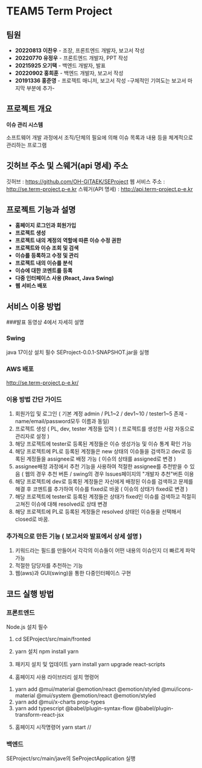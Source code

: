 # TEAM5 Term Project

## 팀원
- **20220813 이찬우** - 조장, 프론트엔드 개발자, 보고서 작성
- **20220770 유정우** - 프론트엔드 개발자, PPT 작성
- **20215925 오기택** - 백엔드 개발자, 발표
- **20220902 홍희훈** - 백엔드 개발자, 보고서 작성
- **20191336 홍준영** - 프로젝트 매니저, 보고서 작성
  -구체적인 기여도는 보고서 마지막 부분에 추가-

## 프로젝트 개요
**이슈 관리 시스템**

소프트웨어 개발 과정에서 조직/단체의 필요에 의해 이슈 목록과 내용 등을 체계적으로 관리하는 프로그램

## 깃허브 주소 및 스웨거(api 명세) 주소
깃허브 : https://github.com/OH-GITAEK/SEProject
웹 서비스 주소 : http://se.term-project.p-e.kr
스웨거(API 명세) : http://api.term-project.p-e.kr

## 프로젝트 기능과 설명
- **홈페이지 로그인과 회원가입**
- **프로젝트 생성**
- **프로젝트 내의 계정의 역할에 따른 이슈 수정 권한**
- **프로젝트와 이슈 조회 및 검색**
- **이슈를 등록하고 수정 및 관리**
- **프로젝트 내의 이슈를 분석**
- **이슈에 대한 코멘트를 등록**
- **다중 인터페이스 사용 (React, Java Swing)**
- **웹 서비스 배포**

## 서비스 이용 방법
###발표 동영상 4에서 자세히 설명

### Swing
java 17이상 설치 필수
SEProject-0.0.1-SNAPSHOT.jar을 실행

### AWS 배포
http://se.term-project.p-e.kr/

### 이용 방법 간단 가이드
1. 회원가입 및 로그인 ( 기본 계정 admin / PL1~2 / dev1~10 / tester1~5 존재 - name/email/password모두 이름과 동일)
2. 프로젝트 생성 ( PL, dev, tester 계정들 입력 ) ( 프로젝트를 생성한 사람 자동으로 관리자로 설정 )
3. 해당 프로젝트에 tester로 등록된 계정들은 이슈 생성가능 및 이슈 통계 확인 가능
4. 해당 프로젝트에 PL로 등록된 계정들은 new 상태의 이슈들을 검색하고 dev로 등록된 계정들을 assignee로 배정 가능 ( 이슈의 상태를 assigned로 변경 )
5. assignee배정 과정에서 추천 기능을 사용하여 적절한 assignee를 추천받을 수 있음 ( 웹의 경우 추천 버튼 / swing의 경우 Issues페이지의 "개발자 추천"버튼 이용
6. 해당 프로젝트에 dev로 등록된 계정들은 자신에게 배정된 이슈를 검색하고 문제를 해결 후 코멘트를 추가하여 이슈를 fixed로 바꿈 ( 이슈의 상태가 fixed로 변경 )
7. 해당 프로젝트에 tester로 등록된 계정들은 상태가 fixed인 이슈를 검색하고 적절히 고쳐진 이슈에 대해 resolved로 상태 변경
8. 해당 프로젝트에 PL로 등록된 계정들은 resolved 상태인 이슈들을 선택해서 closed로 바꿈.

### 추가적으로 만든 기능 ( 보고서와 발표에서 상세 설명 )
1. 키워드라는 필드를 만들어서 각각의 이슈들이 어떤 내용의 이슈인지 더 빠르게 파악 가능
2. 적절한 담당자를 추천하는 기능
3. 웹(aws)과 GUI(swing)을 통한 다중인터페이스 구현

## 코드 실행 방법
### 프론트엔드
Node.js 설치 필수

1. cd SEProject/src/main/fronted
2. yarn 설치
   npm install yarn
3. 패키지 설치 및 업데이트
   yarn install
   yarn upgrade react-scripts

4. 홈페이지 사용 라이브러리 설치 명령어
1) yarn add @mui/material @emotion/react @emotion/styled @mui/icons-material @mui/system @emotion/react @emotion/styled
2) yarn add @mui/x-charts prop-types
3) yarn add typescript @babel/plugin-syntax-flow @babel/plugin-transform-react-jsx

5. 홈페이지 시작명령어
   yarn start //

### 백엔드
SEProject/src/main/jave의 SeProjectApplication 실행
